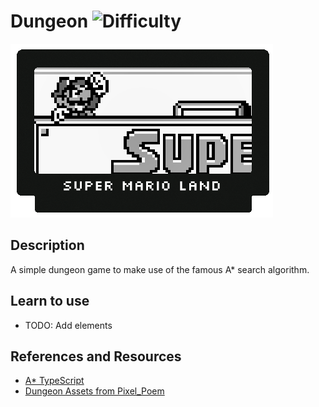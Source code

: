# Dungeon ![Difficulty](https://img.shields.io/badge/Difficulty-Intermediate-blue.svg)

![Dungeon](assets/github/dungeon.png)

## Description

A simple dungeon game to make use of the famous A* search algorithm.

## Learn to use

* TODO: Add elements

## References and Resources

* [A* TypeScript](https://github.com/digitsensitive/astar-typescript)
* [Dungeon Assets from Pixel_Poem](https://pixel-poem.itch.io/dungeon-assetpuck)

